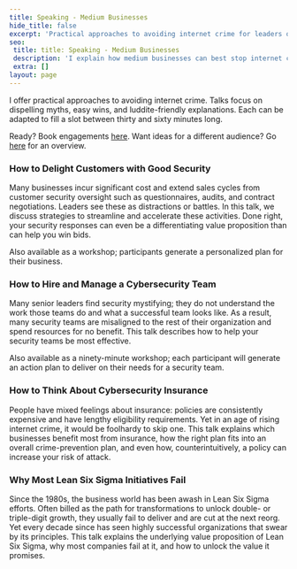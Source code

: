 ```yaml
---
title: Speaking - Medium Businesses
hide_title: false
excerpt: 'Practical approaches to avoiding internet crime for leaders of businesses between 100-500. Talks focus on dispelling myths, easy wins, and luddite-friendly explanations. '
seo:
 title: title: Speaking - Medium Businesses
 description: 'I explain how medium businesses can best stop internet crime.'
 extra: []
layout: page
---
```

I offer practical approaches to avoiding internet crime. Talks focus on dispelling myths, easy wins, and luddite-friendly explanations. Each can be adapted to fill a slot between thirty and sixty minutes long. 

Ready? Book engagements [here](/book_speaking).
Want ideas for a different audience? Go [here](/speaking) for an overview.

### How to Delight Customers with Good Security

Many businesses incur significant cost and extend sales cycles from customer security oversight such as questionnaires, audits, and contract negotiations. Leaders see these as distractions or battles. In this talk, we discuss strategies to streamline and accelerate these activities. Done right, your security responses can even be a differentiating value proposition than can help you win bids.

Also available as a workshop; participants generate a personalized plan for their business.

### How to Hire and Manage a Cybersecurity Team

Many senior leaders find security mystifying; they do not understand the work those teams do and what a successful team looks like. As a result, many security teams are misaligned to the rest of their organization and spend resources for no benefit. This talk describes how to help your security teams be most effective.

Also available as a ninety-minute workshop; each participant will generate an action plan to deliver on their needs for a security team.

### How to Think About Cybersecurity Insurance

People have mixed feelings about insurance: policies are consistently expensive and have lengthy eligibility requirements. Yet in an age of rising internet crime, it would be foolhardy to skip one. This talk explains which businesses benefit most from insurance, how the right plan fits into an overall crime-prevention plan, and even how, counterintuitively, a policy can increase your risk of attack.

### Why Most Lean Six Sigma Initiatives Fail

Since the 1980s, the business world has been awash in Lean Six Sigma efforts. Often billed as the path for transformations to unlock double- or triple-digit growth, they usually fail to deliver and are cut at the next reorg. Yet every decade since has seen highly successful organizations that swear by its principles. This talk explains the underlying value proposition of Lean Six Sigma, why most companies fail at it, and how to unlock the value it promises.